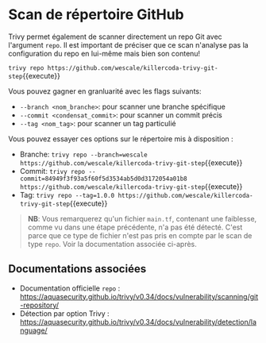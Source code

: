 # Scan de répertoire GitHub

Trivy permet également de scanner directement un repo Git avec l'argument `repo`. Il est important de préciser que ce scan n'analyse pas la configuration du repo en lui-même mais bien son contenu!

`trivy repo https://github.com/wescale/killercoda-trivy-git-step`{{execute}}

Vous pouvez gagner en granluarité avec les flags suivants:
- `--branch <nom_branche>`: pour scanner une branche spécifique
- `--commit <condensat_commit>`: pour scanner un commit précis
- `--tag <nom_tag>`: pour scanner un tag particulié

Vous pouvez essayer ces options sur le répertoire mis à disposition :

- Branche: `trivy repo --branch=wescale https://github.com/wescale/killercoda-trivy-git-step`{{execute}}
- Commit: `trivy repo --commit=84949f3f93a5f60f5d3534ab5d0d3172054a01b8 https://github.com/wescale/killercoda-trivy-git-step`{{execute}}
- Tag: `trivy repo --tag=1.0.0 https://github.com/wescale/killercoda-trivy-git-step`{{execute}}


>**NB**: Vous remarquerez qu'un fichier `main.tf`, contenant une faiblesse, comme vu dans une étape précédente, n'a pas été détecté. C'est parce que ce type de fichier n'est pas pris en compte par le scan de type `repo`. Voir la documentation associée ci-après.

## Documentations associées

- Documentation officielle `repo` : https://aquasecurity.github.io/trivy/v0.34/docs/vulnerability/scanning/git-repository/
- Détection par option Trivy : https://aquasecurity.github.io/trivy/v0.34/docs/vulnerability/detection/language/
